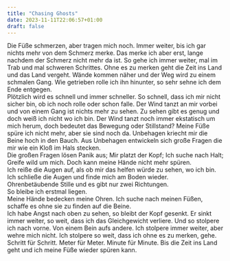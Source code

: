 ```yaml
---
title: "Chasing Ghosts"
date: 2023-11-11T22:06:57+01:00
draft: false
---
```


Die Füße schmerzen, aber tragen mich noch. Immer weiter, bis ich gar nichts mehr von dem Schmerz merke. Das merke ich aber erst, lange nachdem der Schmerz nicht mehr da ist. So gehe ich immer weiter, mal im Trab und mal schweren Schrittes. Ohne es zu merken geht die Zeit ins Land und das Land vergeht. Wände kommen näher und der Weg wird zu einem schmalen Gang. Wie getrieben rolle ich ihn hinunter, so sehr sehne ich dem Ende entgegen.  
Plötzlich wird es schnell und immer schneller. So schnell, dass ich mir nicht sicher bin, ob ich noch rolle oder schon falle. Der Wind tanzt an mir vorbei und von einem Gang ist nichts mehr zu sehen. Zu sehen gibt es genug und doch weiß ich nicht wo ich bin. Der Wind tanzt noch immer ekstatisch um mich herum, doch bedeutet das Bewegung oder Stillstand?
Meine Füße spüre ich nicht mehr, aber sie sind noch da. Unbehagen kriecht mir die Beine hoch in den Bauch. Aus Unbehagen entwickeln sich große Fragen die mir wie ein Kloß im Hals stecken.  
Die großen Fragen lösen Panik aus; Mir platzt der Kopf; Ich suche nach Halt; Greife wild um mich. Doch kann meine Hände nicht mehr spüren.  
Ich reiße die Augen auf, als ob mir das helfen würde zu sehen, wo ich bin. 
Ich schließe die Augen und finde mich am Boden wieder.  
Ohrenbetäubende Stille und es gibt nur zwei Richtungen.  
So bleibe ich erstmal liegen.  
Meine Hände bedecken meine Ohren. Ich suche nach meinen Füßen, schaffe es ohne sie zu finden auf die Beine.  
Ich habe Angst nach oben zu sehen, so bleibt der Kopf gesenkt. Er sinkt immer weiter, so weit, dass ich das Gleichgewicht verliere. Und so stolpere ich nach vorne. Von einem Bein aufs andere. Ich stolpere immer weiter, aber wehre mich nicht. Ich stolpere so weit, dass ich ohne es zu merken, gehe.  
Schritt für Schritt. Meter für Meter. Minute für Minute. Bis die Zeit ins Land geht und ich meine Füße wieder spüren kann.